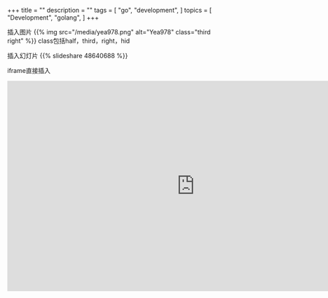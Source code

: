 +++
title = ""
description = ""
tags = [
    "go",
    "development",
]
topics = [
    "Development",
    "golang",
]
+++

插入图片
{{% img src="/media/yea978.png" alt="Yea978" class="third right" %}}
class包括half，third，right，hid

插入幻灯片
{{% slideshare 48640688 %}}

iframe直接插入
<iframe width="853" height="480" src="https://www.youtube.com/embed/Fx304EfqtMo" frameborder="0" allowfullscreen></iframe>
